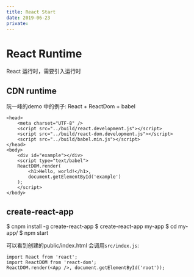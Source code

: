 ```yaml
---
title: React Start
date: 2019-06-23
private:
---
```

# React Runtime
React 运行时，需要引入运行时

## CDN runtime
阮一峰的demo 中的例子: React + ReactDom + babel

    <head>
        <meta charset="UTF-8" />
        <script src="../build/react.development.js"></script>
        <script src="../build/react-dom.development.js"></script>
        <script src="../build/babel.min.js"></script>
    </head>
    <body>
        <div id="example"></div>
        <script type="text/babel">
        ReactDOM.render(
            <h1>Hello, world!</h1>,
            document.getElementById('example')
        );
        </script>
    </body>

## create-react-app
$ cnpm install -g create-react-app
$ create-react-app my-app
$ cd my-app/
$ npm start

可以看到创建的public/index.html 会调用`src/index.js`:

    import React from 'react';
    import ReactDOM from 'react-dom';
    ReactDOM.render(<App />, document.getElementById('root'));

